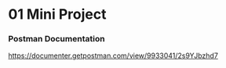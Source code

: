# 01 Mini Project

### Postman Documentation
https://documenter.getpostman.com/view/9933041/2s9YJbzhd7